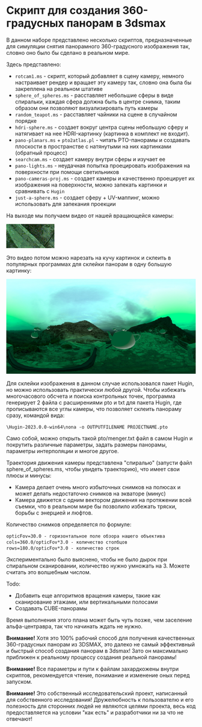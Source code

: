 # Скрипт для создания 360-градусных панорам в 3dsmax

В данном наборе представлено несколько скриптов, предназначенные для симуляции снятия панорамного 360-градусного изображения так, словно оно было бы сделано в реальном мире.

Здесь представлено:
* `rotcam1.ms` - скрипт, который добавляет в сцену камеру, немного настраивает рендер и вращает эту камеру так, словно она была бы закреплена на реальном штативе
* `sphere_of_spheres.ms` - расставляет небольшие сферы в виде спиральки, каждая сфера должна быть в центре снимка, таким образом они позволяют визуализировать путь камеры
* `random_teapot.ms` - расставляет чайники на сцене в случайном порядке
* `hdri-sphere.ms` - создает вокруг центра сцены небольшую сферу и натягивает на нее HDRI-картинку (картинка в комплект не входит).
* `pano-planars.ms` + `pto2atlas.pl` - читать PTO-панорамы и создавать плоскости в пространстве с натянутыми на них картинками (обратный процесс)
* `searchcam.ms` - создает камеру внутри сферы и изучает ее
* `pano-lights.ms` - неудачная попытка проецировать изображения на поверхности при помощи светильников
* `pano-cameras-proj.ms` - создает камеры и качественно проецирует их изображения на поверхности, можно запекать картинки и сравнивать с `Hugin`
* `just-a-sphere.ms` - создает сферу + UV-маппинг, можно использовать для запекания проекции

На выходе мы получаем видео от нашей вращающейся камеры:

![sample_video.gif](./sample_video.gif)

Это видео потом можно нарезать на кучу картинок и склеить в популярных программах для склейки панорам в одну большую картинку:

![sample_pano.png](./sample_pano.png)

Для склейки изображения в данном случае использовался пакет Hugin, но можно использовать практически любой другой. Чтобы избежать многочасового обсчета и поиска контрольных точек, программа генерирует 2 файла с расширениями pto и txt для пакета Hugin, где прописываются все углы камеры, что позволяет склеить панораму сразу, командой вида:
```
\Hugin-2023.0.0-win64\nona -o OUTPUTFILENAME PROJECTNAME.pto
```
Само собой, можно открыть такой pto/menger.txt файл в самом Hugin и покрутить различные параметры, задать размеры панорамы, параметры интерполяции и многое другое.

Траектория движения камеры представлена "спиралью" (запусти файл sphere_of_spheres.ms, чтобы увидеть траекторию), что имеет свои плюсы и минусы:
* Камера делает очень много избыточных снимков на полюсах и может делать недостаточно снимков на экваторе (минус)
* Камера движется с одним вектором движения на протяжении всей съемки, что в реальном мире бы позволило избежать тряски, борьбы с энерцией и люфтов.

Количество снимков определяется по формуле:
```
opticFov=30.0 - горизонтальное поле обзора нашего объектива
cols=360.0/opticFov*3.0 - количество столбцов
rows=180.0/opticFov*3.0 - количество строк
```
Экспериментально было выяснено, чтобы не было дырок при спиральном сканировании, количество нужно умножать на 3. Можете считать это волшебным числом.

Todo:
* Добавить еще алгоритмов вращения камеры, такие как сканирование этажами, или вертикальными полосами
* Создавать CUBE-панорамы

Время выполнения этого плана может быть чуть позже, чем заселение альфа-центравра, так что начинать ждать не нужно.

**Внимание!** Хотя это 100% рабочий способ для получения качественных 360-градусных панорам из 3DSMAX, это далеко не самый эффективный и быстрый способ создания панорам в 3dsmax! Зато он максимально приближен к реальному процессу создания реальной панорамы!

**Внимание!** Все параметры и пути к файлам захардкожены внутри скриптов, рекомендуется чтение, понимание и изменение оных перед запуском.

**Внимание!** Это собственный исследовательский проект, написанный для собственного исследования! Дружелюбность к пользователю и его полезность для сторонних людей не являются целями проекта, весь код предоставляется на условии "как есть" и разработчики ни за что не отвечают!
